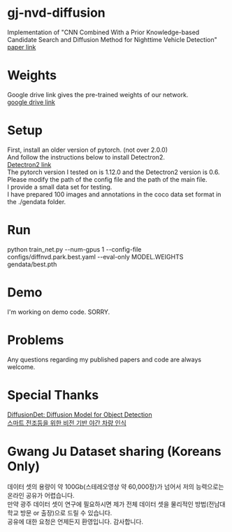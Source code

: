 # gj-nvd-diffusion
Implementation of  "CNN Combined With a Prior Knowledge-based Candidate Search and Diffusion Method for Nighttime Vehicle Detection"</br>
[paper link](https://link.springer.com/article/10.1007/s12555-023-0598-x)

# Weights
Google drive link gives the pre-trained weights of our network. </br>
[google drive link](https://drive.google.com/file/d/1jI8Jok-zR4QWLqzd50XbQNNhqEy4M-h5/view?usp=sharing) </br>

# Setup
First, install an older version of pytorch. (not over 2.0.0) </br>
And follow the instructions below to install Detectron2. </br>
[Detectron2 link](https://detectron2.readthedocs.io/en/latest/tutorials/install.html) </br>
The pytorch version I tested on is 1.12.0 and the Detectron2 version is 0.6. </br>
Please modify the path of the config file and the path of the main file. </br>
I provide a small data set for testing. </br>
I have prepared 100 images and annotations in the coco data set format in the ./gendata folder. </br>

# Run
python train_net.py --num-gpus 1 --config-file configs/diffnvd.park.best.yaml --eval-only MODEL.WEIGHTS gendata/best.pth </br>

# Demo
I'm working on demo code. SORRY. </br>

# Problems
Any questions regarding my published papers and code are always welcome. </br>

# Special Thanks
[DiffusionDet: Diffusion Model for Object Detection](https://github.com/ShoufaChen/DiffusionDet) </br>
[스마트 전조등을 위한 비전 기반 야간 차량 인식](https://www.dbpia.co.kr/journal/articleDetail?nodeId=NODE11654189)

# Gwang Ju Dataset sharing (Koreans Only)
데이터 셋의 용량이 약 100Gb(스테레오영상 약 60,000장)가 넘어서 저의 능력으로는 온라인 공유가 어렵습니다. </br>
만약 광주 데이터 셋이 연구에 필요하시면 제가 전체 데이터 셋을 물리적인 방법(전남대학교 방문 or 출장)으로 드릴 수 있습니다. </br>
공유에 대한 요청은 언제든지 환영입니다. 감사합니다. </br>
